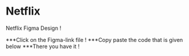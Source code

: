 # Netflix
Netflix Figma Design !

***Click on the Figma-link file !
***Copy paste the code that is given below 
***There you have it !
